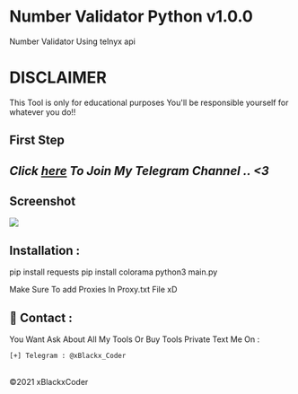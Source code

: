 # Number Validator Python v1.0.0
Number Validator Using telnyx api

# DISCLAIMER 
This Tool is only for educational purposes 
You'll be responsible yourself for whatever you do!!

**First Step**
----------
*Click <a href="https://t.me/xBlacKxCoder">here</a> To Join My Telegram Channel .. <3*
----------

<h2>Screenshot</h2>
<img src="https://i.imgur.com/HbIfBvQ.png" style="max-width:100%;">

Installation : 
------
pip install requests
pip install colorama
python3 main.py

Make Sure To add Proxies In Proxy.txt File xD

📧 Contact :
------
You Want Ask About All My Tools Or Buy Tools Private Text Me On : 
```
[+] Telegram : @xBlackx_Coder
```

<br>©2021 xBlackxCoder 
